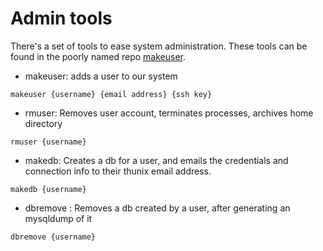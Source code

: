# Admin tools 

There's a set of tools to ease system administration.  These tools can be found in the poorly named repo [makeuser](https://tildegit.org/thunix/makeuser).

- makeuser: adds a user to our system

```makeuser {username} {email address} {ssh key}```

- rmuser: Removes user account, terminates processes, archives home directory

```rmuser {username}```

- makedb: Creates a db for a user, and emails the credentials and connection info to their thunix email address.

```makedb {username}```

- dbremove : Removes a db created by a user, after generating an mysqldump of it

```dbremove {username}```
